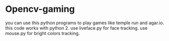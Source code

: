 # Opencv-gaming
you can use this python programs to play games like temple run and agar.io.
this code works with python 2.
use liveface.py for face tracking.
use mouse.py for bright colors tracking.

